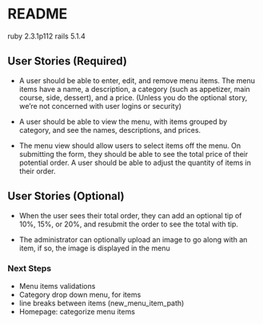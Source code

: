 # README

ruby 2.3.1p112
rails 5.1.4

## User Stories (Required)

* A user should be able to enter, edit, and remove menu items. The menu items have a name, a description, a category (such as appetizer, main course, side, dessert), and a price. (Unless you do the optional story, we’re not concerned with user logins or security)

* A user should be able to view the menu, with items grouped by category, and see the names, descriptions, and prices.

* The menu view should allow users to select items off the menu. On submitting the form, they should be able to see the total price of their potential order. A user should be able to adjust the quantity of items in their order.

## User Stories (Optional)

* When the user sees their total order, they can add an optional tip of 10%, 15%, or 20%, and resubmit the order to see the total with tip.

* The administrator can optionally upload an image to go along with an item, if so, the image is displayed in the menu

### Next Steps
* Menu items validations
* Category drop down menu, for items
* line breaks between items (new_menu_item_path)
* Homepage: categorize menu items
